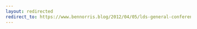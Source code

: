 ```yaml
---
layout: redirected
redirect_to: https://www.bennorris.blog/2012/04/05/lds-general-conference.html
---
```

